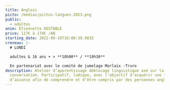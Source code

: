 ```yaml
---
title: Anglais
picto: /medias/pictos-langues-2023.png
public:
  - adultes
anim: Étiennette DESTABLE
price: 117€ à 174€ /AN
starting_date: 2022-09-19T16:00:39.903Z
creneau: |-
  # LUNDI

  adultes & 16 ans + > **18h00** / **19h30**

  En partenariat avec le comité de jumelage Morlaix -Truro
description: Atelier d’apprentissage déblocage linguistique axé sur la
  conversation. Participatif, ludique, avec l’objectif d’acquérir une forme
  d’aisance afin de comprendre et d’être compris par des personnes anglophones.
---
```

